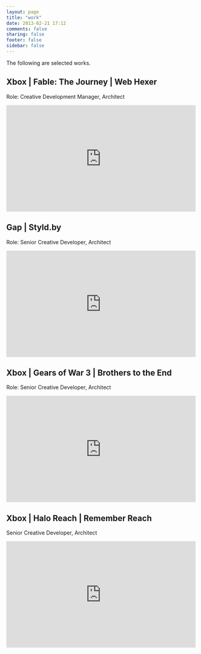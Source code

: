 ```yaml
---
layout: page
title: "work"
date: 2013-02-21 17:12
comments: false
sharing: false
footer: false
sidebar: false
---
```


<p>The following are selected works.</p>

<h2>Xbox | Fable: The Journey | Web Hexer</h2>
<p class="meta">Role: Creative Development Manager, Architect<p>
<iframe src="http://player.vimeo.com/video/50808773" width="500" height="281" frameborder="0" webkitAllowFullScreen mozallowfullscreen allowFullScreen></iframe>

<h2>Gap | Styld.by</h2>
<p class="meta">Role: Senior Creative Developer, Architect<p>
<iframe src="http://player.vimeo.com/video/43710139" width="500" height="281" frameborder="0" webkitAllowFullScreen mozallowfullscreen allowFullScreen></iframe>

<h2>Xbox | Gears of War 3 | Brothers to the End</h2>
<p class="meta">Role: Senior Creative Developer, Architect<p>
<iframe src="http://player.vimeo.com/video/43709822" width="500" height="281" frameborder="0" webkitAllowFullScreen mozallowfullscreen allowFullScreen></iframe>

<h2>Xbox | Halo Reach | Remember Reach</h2>
<p class="meta">Senior Creative Developer, Architect<p>
<iframe src="http://player.vimeo.com/video/16556567" width="500" height="281" frameborder="0" webkitAllowFullScreen mozallowfullscreen allowFullScreen></iframe>
